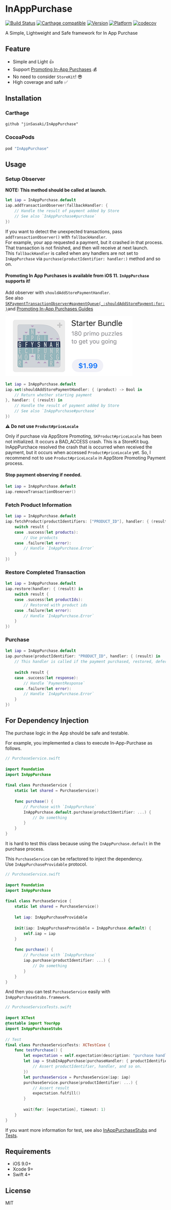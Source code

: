 # InAppPurchase

[![Build Status](https://travis-ci.org/jinSasaki/InAppPurchase.svg?branch=master)](https://travis-ci.org/jinSasaki/InAppPurchase)
[![Carthage compatible](https://img.shields.io/badge/Carthage-compatible-4BC51D.svg?style=flat)](https://github.com/Carthage/Carthage)
[![Version](https://img.shields.io/cocoapods/v/InAppPurchase.svg?style=flat)](http://cocoapods.org/pods/InAppPurchase)
[![Platform](https://img.shields.io/cocoapods/p/InAppPurchase.svg?style=flat)](http://cocoapods.org/pods/InAppPurchase)
[![codecov](https://codecov.io/gh/jinSasaki/InAppPurchase/branch/master/graph/badge.svg)](https://codecov.io/gh/jinSasaki/InAppPurchase)

A Simple, Lightweight and Safe framework for In App Purchase

## Feature

- Simple and Light :+1:
- Support [Promoting In-App Purchases](https://developer.apple.com/app-store/promoting-in-app-purchases/) :moneybag:
- No need to consider `StoreKit`! :sunglasses:
- High coverage and safe :white_check_mark:

## Installation

### Carthage

```txt
github "jinSasaki/InAppPurchase"
```

### CocoaPods

```ruby
pod "InAppPurchase"
```

## Usage

### Setup Observer

**NOTE: This method should be called at launch.**

```swift
let iap = InAppPurchase.default
iap.addTransactionObserver(fallbackHandler: {
    // Handle the result of payment added by Store
    // See also `InAppPurchase#purchase`
})
```

If you want to detect the unexpected transactions, pass `addTransactionObserver()` with `fallbackHandler`.  
For example, your app requested a payment, but it crashed in that process. That transaction is not finished, and then will receive at next launch.  
This `fallbackHandler` is called when any handlers are not set to `InAppPurchase` via `purchase(productIdentifier: handler:)` method and so on. 

#### Promoting In App Purchases is available from iOS 11. `InAppPurchase` supports it!

Add observer with `shouldAddStorePaymentHandler`.  
See also [`SKPaymentTransactionObserver#paymentQueue(_:shouldAddStorePayment:for:)`](https://developer.apple.com/documentation/storekit/skpaymenttransactionobserver/2877502-paymentqueue)and [Promoting In-App Purchases Guides](https://developer.apple.com/library/content/documentation/NetworkingInternet/Conceptual/StoreKitGuide/PromotingIn-AppPurchases/PromotingIn-AppPurchases.html#//apple_ref/doc/uid/TP40008267-CH11-SW1)

![promoting](./assets/promoting.png)

```swift
let iap = InAppPurchase.default
iap.set(shouldAddStorePaymentHandler: { (product) -> Bool in
    // Return whether starting payment
}, handler: { (result) in
    // Handle the result of payment added by Store
    // See also `InAppPurchase#purchase`
})
```

**:warning: Do not use `Product#priceLocale`**

Only if purchase via AppStore Promoting, `SKProduct#priceLocale` has been not initialized. It occurs a BAD_ACCESS crash. This is a StoreKit bug.
InAppPurchace resolved the crash that is occurred when received the payment, but it occurs when accessed `Product#priceLocale` yet.
So, I recommend not to use `Product#priceLocale` in AppStore Promoting Payment process.

#### Stop payment observing if needed.

```swift
let iap = InAppPurchase.default
iap.removeTransactionObserver()
```

### Fetch Product Information

```swift
let iap = InAppPurchase.default
iap.fetchProduct(productIdentifiers: ["PRODUCT_ID"], handler: { (result) in
    switch result {
    case .success(let products):
        // Use products
    case .failure(let error):
        // Handle `InAppPurchase.Error`
    }
})
```

### Restore Completed Transaction

```swift
let iap = InAppPurchase.default
iap.restore(handler: { (result) in
    switch result {
    case .success(let productIds):
        // Restored with product ids
    case .failure(let error):
        // Handle `InAppPurchase.Error`
    }
})
```

### Purchase

```swift
let iap = InAppPurchase.default
iap.purchase(productIdentifier: "PRODUCT_ID", handler: { (result) in
    // This handler is called if the payment purchased, restored, deferred or failed.

    switch result {
    case .success(let response):
        // Handle `PaymentResponse`
    case .failure(let error):
        // Handle `InAppPurchase.Error`
    }
})
```

## For Dependency Injection

The purchase logic in the App should be safe and testable. 

For example, you implemented a class to execute In-App-Purchase as follows.

```swift
// PurchaseService.swift

import Foundation
import InAppPurchase

final class PurchaseService {
    static let shared = PurchaseService()

    func purchase() {
        // Purchase with `InAppPurchase`
        InAppPurchase.default.purchase(productIdentifier: ...) {
            // Do something
        }
    }
}
```

It is hard to test this class because using the `InAppPurchase.default` in the purchase process.

This `PurchaseService` can be refactored to inject the dependency.  
Use `InAppPurchaseProvidable` protocol.

```swift
// PurchaseService.swift

import Foundation
import InAppPurchase

final class PurchaseService {
    static let shared = PurchaseService()

    let iap: InAppPurchaseProvidable

    init(iap: InAppPurchaseProvidable = InAppPurchase.default) {
        self.iap = iap
    }

    func purchase() {
        // Purchase with `InAppPurchase`
        iap.purchase(productIdentifier: ...) {
            // Do something
        }
    }
}
```

And then you can test `PurchaseService` easily with `InAppPurchaseStubs.framework`.

```swift
// PurchaseServiceTests.swift

import XCTest
@testable import YourApp
import InAppPurchaseStubs

// Test
final class PurchaseServiceTests: XCTestCase {
    func testPurchase() {
        let expectation = self.expectation(description: "purchase handler was called.")
        let iap = StubInAppPurchase(purchaseHandler: { productIdentifier, handler in
            // Assert productIdentifier, handler, and so on.
        })
        let purchaseService = PurchaseService(iap: iap)
        purchaseService.purchase(productIdentifier: ...) {
            // Assert result
            expectation.fulfill()
        }

        wait(for: [expectation], timeout: 1)
    }
}
```

If you want more information for test, see also [InAppPurchaseStubs](./InAppPurchaseStubs/Stubs/) and [Tests](./Tests/).

## Requirements

- iOS 9.0+
- Xcode 9+
- Swift 4+

## License

MIT

